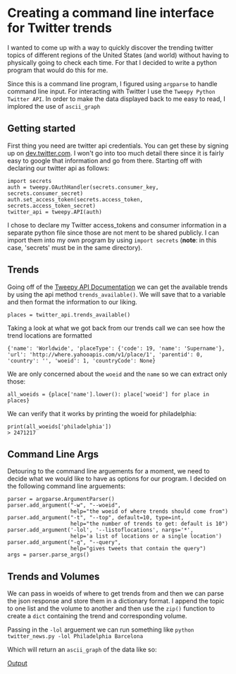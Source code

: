 # Creating a command line interface for Twitter trends

I wanted to come up with a way to quickly discover the trending twitter topics of different regions of the United States (and world) without having to physically going to check each time. For that I decided to write a python program that would do this for me.

Since this is a command line program, I figured using `argparse` to handle command line input. For interacting with Twitter I use the `Tweepy Python Twitter API`. In order to make the data displayed back to me easy to read, I implored the use of `ascii_graph`

## Getting started
First thing you need are twitter api credentials. You can get these by signing up on [dev.twitter.com](https://dev.twitter.com). I won't go into too much detail there since it is fairly easy to google that information and go from there. Starting off with declaring our twitter api as follows:

    import secrets
    auth = tweepy.OAuthHandler(secrets.consumer_key, secrets.consumer_secret)
    auth.set_access_token(secrets.access_token, secrets.access_token_secret)
    twitter_api = tweepy.API(auth)
    
 I chose to declare my Twitter access_tokens and consumer information in a separate python file since those are not ment to be shared publicly. I can import them into my own program by using `import secrets` (**note**: in this case, 'secrets' must be in the same directory).
 
 ## Trends
 Going off of the [Tweepy API Documentation](http://docs.tweepy.org/en/v3.5.0/) we can get the available trends by using the api method `trends_available()`. We will save that to a variable and then format the information to our liking.
 
    places = twitter_api.trends_available()
    
Taking a look at what we got back from our trends call we can see how the trend locations are formatted

    {'name': 'Worldwide', 'placeType': {'code': 19, 'name': 'Supername'}, 'url': 'http://where.yahooapis.com/v1/place/1', 'parentid': 0, 'country': '', 'woeid': 1, 'countryCode': None}
    
We are only concerned about the `woeid` and the `name` so we can extract only those:

    all_woeids = {place['name'].lower(): place['woeid'] for place in places}
    
We can verify that it works by printing the woeid for philadelphia:

    print(all_woeids['philadelphia'])
    > 2471217
 
 ## Command Line Args
 Detouring to the command line arguements for a moment, we need to decide what we would like to have as options for our program. I decided on the following command line arguements:
 
    parser = argparse.ArgumentParser()
    parser.add_argument("-w", "--woeid",
                        help="the woeid of where trends should come from")
    parser.add_argument("-t", "--top", default=10, type=int,
                        help="the number of trends to get: default is 10")
    parser.add_argument('-lol', '--listoflocations', nargs='*',
                        help='a list of locations or a single location')
    parser.add_argument("-q", "--query",
                        help="gives tweets that contain the query")
    args = parser.parse_args()
    
    
## Trends and Volumes
We can pass in woeids of where to get trends from and then we can parse the json response and store them in a dictionary format. I append the topic to one list and the volume to another and then use the `zip()` function to create a `dict` containing the trend and corresponding volume.

Passing in the `-lol` arguement we can run something like `python twitter_news.py -lol Philadelphia Barcelona`


Which will return an `ascii_graph` of the data like so:

[Output](http://imgur.com/a/JglP7)

 
 

